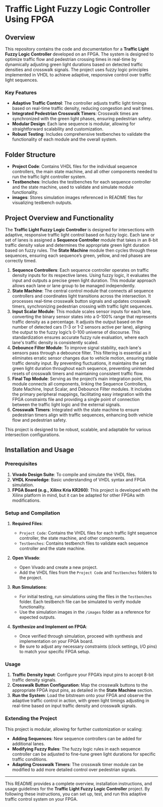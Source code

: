 # Traffic Light Fuzzy Logic Controller Using FPGA

## Overview
This repository contains the code and documentation for a **Traffic Light Fuzzy Logic Controller** developed on an FPGA. The system is designed to optimize traffic flow and pedestrian crossing times in real-time by dynamically adjusting green light durations based on detected traffic densities and crosswalk signals. The project uses fuzzy logic principles implemented in VHDL to achieve adaptive, responsive control over traffic light sequences.

### Key Features
- **Adaptive Traffic Control**: The controller adjusts traffic light timings based on real-time traffic density, reducing congestion and wait times.
- **Integrated Pedestrian Crosswalk Timers**: Crosswalk times are synchronized with the green light phases, ensuring pedestrian safety.
- **Modular Design**: Each lane sequence is modular, allowing for straightforward scalability and customization.
- **Robust Testing**: Includes comprehensive testbenches to validate the functionality of each module and the overall system.

## Folder Structure

- **Project Code**: Contains VHDL files for the individual sequence controllers, the main state machine, and all other components needed to run the traffic light controller system.
- **Testbenches**: Includes the testbenches for each sequence controller and the state machine, used to validate and simulate module functionality.
- **images**: Stores simulation images referenced in README files for visualizing testbench outputs.

## Project Overview and Functionality

The **Traffic Light Fuzzy Logic Controller** is designed for intersections with adaptive, responsive traffic light control based on fuzzy logic. Each lane or set of lanes is assigned a **Sequence Controller** module that takes in an 8-bit traffic density value and determines the appropriate green light duration based on fuzzy rules. The **State Machine** module then cycles through these sequences, ensuring each sequence’s green, yellow, and red phases are correctly timed.

1. **Sequence Controllers**: Each sequence controller operates on traffic density inputs for its respective lanes. Using fuzzy logic, it evaluates the input and outputs a precise green light duration. This modular approach allows each lane or lane group to be managed independently.
2. **State Machine**: The central control module that connects all sequence controllers and coordinates light transitions across the intersection. It processes real-time crosswalk button signals and updates crosswalk timers, synchronizing pedestrian crossing with traffic light sequences.
3. **Input Scalar Module**: This module scales sensor inputs for each lane, converting the binary sensor states into a 0-100% range that represents traffic density as a percentage. It adjusts the output based on the number of detected cars (1-3 or 1-2 sensors active per lane), aligning the output to the fuzzy logic’s 0-100 universe of discourse. This standardization ensures accurate fuzzy rule evaluation, where each lane's traffic density is consistently scaled.
4. **Debounce Filter Module**: To improve signal stability, each lane's sensors pass through a debounce filter. This filtering is essential as it eliminates erratic sensor changes due to vehicle motion, ensuring stable traffic density input. By preventing fluctuations, it maintains the set green light duration throughout each sequence, preventing unintended resets of crosswalk timers and maintaining consistent traffic flow.
5. **Final Top Module**: Serving as the project’s main integration point, this module connects all components, linking the Sequence Controllers, State Machine, Input Scalar, and Debounce Filter modules. It includes the primary peripheral mappings, facilitating easy integration with the FPGA constraints file and providing a single point of connection between the traffic light logic and the external signals.
6. **Crosswalk Timers**: Integrated with the state machine to ensure pedestrian timers align with traffic sequences, enhancing both vehicle flow and pedestrian safety.

This project is designed to be robust, scalable, and adaptable for various intersection configurations. 

## Installation and Usage

### Prerequisites
1. **Vivado Design Suite**: To compile and simulate the VHDL files.
2. **VHDL Knowledge**: Basic understanding of VHDL syntax and FPGA simulation.
3. **FPGA Board (e.g., Xilinx Kria KR260)**: This project is developed with the Xilinx platform in mind, but it can be adapted for other FPGAs with modifications.

### Setup and Compilation

1. **Required Files**:
   - `Project Code`: Contains the VHDL files for each traffic light sequence controller, the state machine, and other components.
   - `Testbenches`: Contains testbench files to validate each sequence controller and the state machine.

2. **Open Vivado**:
   - Open Vivado and create a new project.
   - Add the VHDL files from the `Project Code` and `Testbenches` folders to the project.

3. **Run Simulations**:
   - For initial testing, run simulations using the files in the `Testbenches` folder. Each testbench file can be simulated to verify module functionality.
   - Use the simulation images in the `/images` folder as a reference for expected outputs.

4. **Synthesize and Implement on FPGA**:
   - Once verified through simulation, proceed with synthesis and implementation on your FPGA board.
   - Be sure to adjust any necessary constraints (clock settings, I/O pins) to match your specific FPGA setup.

### Usage

1. **Traffic Density Input**: Configure your FPGA’s input pins to accept 8-bit traffic density signals.
2. **Crosswalk Button Configuration**: Map the crosswalk buttons to the appropriate FPGA input pins, as detailed in the **State Machine** section.
3. **Run the System**: Load the bitstream onto your FPGA and observe the adaptive traffic control in action, with green light timings adjusting in real-time based on input traffic density and crosswalk signals.

### Extending the Project

This project is modular, allowing for further customization or scaling:
- **Adding Sequences**: New sequence controllers can be added for additional lanes.
- **Modifying Fuzzy Rules**: The fuzzy logic rules in each sequence controller can be adjusted to fine-tune green light durations for specific traffic conditions.
- **Adapting Crosswalk Timers**: The crosswalk timer module can be modified to add more detailed control over pedestrian signals.

---

This README provides a complete overview, installation instructions, and usage guidelines for the **Traffic Light Fuzzy Logic Controller** project. By following these instructions, you can set up, test, and run this adaptive traffic control system on your FPGA.
